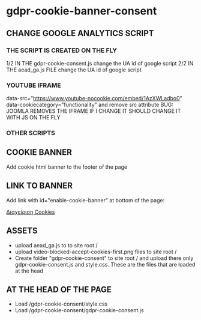 # gdpr-cookie-banner-consent

## CHANGE GOOGLE ANALYTICS SCRIPT
### THE SCRIPT IS CREATED ON THE FLY
1/2 IN THE gdpr-cookie-consent.js change the UA id of google script
2/2 IN THE aead_ga.js FILE change the UA id of google script

### YOUTUBE IFRAME
data-src="https://www.youtube-nocookie.com/embed/1AzXWLadbo0" 
data-cookiecategory="functionality" 
and remove src attribute
BUG: JOOMLA REMOVES THE IFRAME IF I CHANGE IT
SHOULD CHANGE IT WITH JS ON THE FLY


### OTHER SCRIPTS
<!-- * Change script type="text/javascript" to script type="text/plain"  -->
<!-- * add the cookie category eg: data-cookiecategory="targeting"  -->


## COOKIE BANNER
Add cookie html banner to the footer of the page 

## LINK TO BANNER
Add link with id="enable-cookie-banner" at bottom of the page:
<div><a id="enable-cookie-banner" href="#">Διαχείριση Cookies</a></div>



## ASSETS
* upload aead_ga.js to to site root /
* upload video-blocked-accept-cookies-first.png files to site root /
* Create folder "gdpr-cookie-consent" to site root / and upload there only gdpr-cookie-consent.js and style.css. These are the files that are loaded at the head

## AT THE HEAD OF THE PAGE
* Load /gdpr-cookie-consent/style.css 
* Load /gdpr-cookie-consent/gdpr-cookie-consent.js 